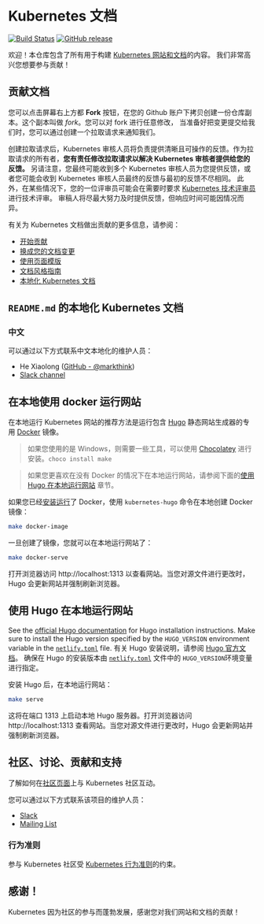 # Kubernetes 文档

[![Build Status](https://api.travis-ci.org/kubernetes/website.svg?branch=master)](https://travis-ci.org/kubernetes/website)
[![GitHub release](https://img.shields.io/github/release/kubernetes/website.svg)](https://github.com/kubernetes/website/releases/latest)

欢迎！本仓库包含了所有用于构建 [Kubernetes 网站和文档](https://kubernetes.io/)的内容。
我们非常高兴您想要参与贡献！

## 贡献文档

您可以点击屏幕右上方都 **Fork** 按钮，在您的 Github 账户下拷贝创建一份仓库副本。这个副本叫做 *fork*。您可以对 fork 进行任意修改，
当准备好把变更提交给我们时，您可以通过创建一个拉取请求来通知我们。

创建拉取请求后，Kubernetes 审核人员将负责提供清晰且可操作的反馈。作为拉取请求的所有者，**您有责任修改拉取请求以解决 Kubernetes 审核者提供给您的反馈。**
另请注意，您最终可能收到多个 Kubernetes 审核人员为您提供反馈，或者您可能会收到 Kubernetes 审核人员最终的反馈与最初的反馈不尽相同。
此外，在某些情况下，您的一位评审员可能会在需要时要求 [Kubernetes 技术评审员](https://github.com/kubernetes/website/wiki/Tech-reviewers) 进行技术评审。
审稿人将尽最大努力及时提供反馈，但响应时间可能因情况而异。

有关为 Kubernetes 文档做出贡献的更多信息，请参阅：

* [开始贡献](https://kubernetes.io/docs/contribute/start/)
* [换成您的文档变更](http://kubernetes.io/docs/contribute/intermediate#view-your-changes-locally)
* [使用页面模版](http://kubernetes.io/docs/contribute/style/page-templates/)
* [文档风格指南](http://kubernetes.io/docs/contribute/style/style-guide/)
* [本地化 Kubernetes 文档](https://kubernetes.io/docs/contribute/localization/)

## `README.md` 的本地化 Kubernetes 文档

### 中文

可以通过以下方式联系中文本地化的维护人员：

* He Xiaolong ([GitHub - @markthink](https://github.com/markthink))
* [Slack channel](https://kubernetes.slack.com/messages/kubernetes-docs-zh)

## 在本地使用 docker 运行网站

在本地运行 Kubernetes 网站的推荐方法是运行包含 [Hugo](https://gohugo.io) 静态网站生成器的专用 [Docker](https://docker.com) 镜像。

> 如果您使用的是 Windows，则需要一些工具，可以使用 [Chocolatey](https://chocolatey.org) 进行安装。`choco install make`

> 如果您更喜欢在没有 Docker 的情况下在本地运行网站，请参阅下面的[使用 Hugo 在本地运行网站](#running-the-site-locally-using-hugo) 章节。

如果您已经[安装运行](https://www.docker.com/get-started)了 Docker，使用 `kubernetes-hugo` 命令在本地创建 Docker 镜像：

```bash
make docker-image
```

一旦创建了镜像，您就可以在本地运行网站了：

```bash
make docker-serve
```

打开浏览器访问 http://localhost:1313 以查看网站。当您对源文件进行更改时，Hugo 会更新网站并强制刷新浏览器。

## 使用 Hugo 在本地运行网站

See the [official Hugo documentation](https://gohugo.io/getting-started/installing/) for Hugo installation instructions. Make sure to install the Hugo version specified by the `HUGO_VERSION` environment variable in the [`netlify.toml`](netlify.toml#L9) file.
有关 Hugo 安装说明，请参阅 [Hugo 官方文档](https://gohugo.io/getting-started/installing/)。
确保在 Hugo 的安装版本由 [`netlify.toml`](netlify.toml#L9) 文件中的 `HUGO_VERSION`环境变量进行指定。

安装 Hugo 后，在本地运行网站：

```bash
make serve
```

这将在端口 1313 上启动本地 Hugo 服务器。打开浏览器访问 http://localhost:1313 查看网站。当您对源文件进行更改时，Hugo 会更新网站并强制刷新浏览器。

## 社区、讨论、贡献和支持

了解如何在[社区页面](http://kubernetes.io/community/)上与 Kubernetes 社区互动。

您可以通过以下方式联系该项目的维护人员：

- [Slack](https://kubernetes.slack.com/messages/sig-docs)
- [Mailing List](https://groups.google.com/forum/#!forum/kubernetes-sig-docs)

### 行为准则

参与 Kubernetes 社区受 [Kubernetes 行为准则](code-of-conduct.md)的约束。

## 感谢！

Kubernetes 因为社区的参与而蓬勃发展，感谢您对我们网站和文档的贡献！